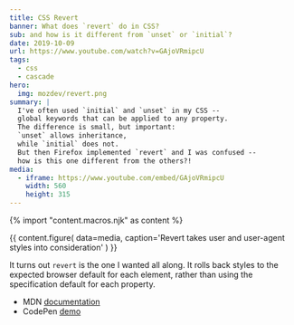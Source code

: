 ```yaml
---
title: CSS Revert
banner: What does `revert` do in CSS?
sub: and how is it different from `unset` or `initial`?
date: 2019-10-09
url: https://www.youtube.com/watch?v=GAjoVRmipcU
tags:
  - css
  - cascade
hero:
  img: mozdev/revert.png
summary: |
  I've often used `initial` and `unset` in my CSS --
  global keywords that can be applied to any property.
  The difference is small, but important:
  `unset` allows inheritance,
  while `initial` does not.
  But then Firefox implemented `revert` and I was confused --
  how is this one different from the others?!
media:
  - iframe: https://www.youtube.com/embed/GAjoVRmipcU
    width: 560
    height: 315
---
```

{% import "content.macros.njk" as content %}

{{ content.figure(
  data=media,
  caption='Revert takes user and user-agent styles into consideration'
) }}

It turns out `revert` is the one I wanted all along.
It rolls back styles to the expected browser default for each element,
rather than using the specification default for each property.

- MDN [documentation](https://developer.mozilla.org/en-US/docs/Web/CSS/revert)
- CodePen [demo](https://codepen.io/miriamsuzanne/pen/WVjNZP)
